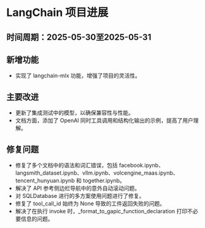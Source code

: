 # LangChain 项目进展

## 时间周期：2025-05-30至2025-05-31

## 新增功能
- 实现了 langchain-mlx 功能，增强了项目的灵活性。

## 主要改进
- 更新了集成测试中的模型，以确保兼容性与性能。
- 文档方面，添加了 OpenAI 同时工具调用和结构化输出的示例，提高了用户理解。

## 修复问题
- 修复了多个文档中的语法和词汇错误，包括 facebook.ipynb、langsmith_dataset.ipynb、vllm.ipynb、volcengine_maas.ipynb、tencent_hunyuan.ipynb 和 together.ipynb。
- 解决了 API 参考侧边栏导航中的意外自动滚动问题。
- 对 SQLDatabase 进行的多方案使用问题进行了修复。
- 修复了 tool_call_id 始终为 None 导致的工件返回失败的问题。
- 解决了在执行 invoke 时，_format_to_gapic_function_declaration 打印不必要信息的问题。